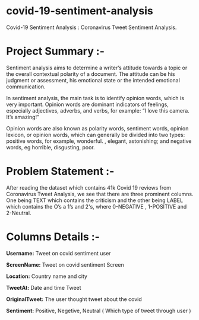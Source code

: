 # covid-19-sentiment-analysis
Covid-19 Sentiment Analysis : Coronavirus Tweet Sentiment Analysis.

# Project Summary :- 

Sentiment analysis aims to determine a writer’s attitude towards a topic or the overall contextual polarity of a document. The attitude can be his judgment or assessment, his emotional state or the intended emotional communication.

In sentiment analysis, the main task is to identify opinion words, which is very important. Opinion words are dominant indicators of feelings, especially adjectives, adverbs, and verbs, for example: “I love this camera. It’s amazing!”

Opinion words are also known as polarity words, sentiment words, opinion lexicon, or opinion words, which can generally be divided into two types: positive words, for example, wonderful. , elegant, astonishing; and negative words, eg horrible, disgusting, poor.

# Problem Statement :-

After reading the dataset which contains 41k Covid 19 reviews from Coronavirus Tweet Analysis, we see that there are three prominent columns. One being TEXT which contains the criticism and the other being LABEL which contains the O’s a 1’s and 2's, where 0-NEGATIVE , 1-POSITIVE and 2-Neutral.

# Columns Details :-

**Username:** Tweet on covid sentiment user

**ScreenName:** Tweet on covid sentiment Screen

**Location:** Country name and city

**TweetAt:** Date and time Tweet

**OriginalTweet:** The user thought tweet about the covid

**Sentiment:** Positive, Negetive, Neutral ( Which type of tweet through user )


